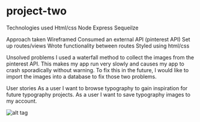 # project-two

Technologies used 
Html/css 
Node
Express 
Sequeilze 

Approach taken
Wireframed 
Consumed an external API (pinterest API)
Set up routes/views
Wrote functionality between routes
Styled using html/css

Unsolved problems 
I used a waterfall method to collect the images from the pinterest API. This makes my app run very slowly and causes my app to crash sporadically without warning. To fix this in the future, I would like to import the images into a database to fix those two problems.

User stories 
As a user I want to browse typography to gain inspiration for future typography projects.
As a user I want to save typography images to my account.

![alt tag](Desktop/IMG_1017.jpg)


